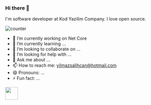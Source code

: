 ### Hi there 👋

I'm software developer at Kod Yazilim Company. I love open source. 

![counter]( https://enl7k2ml0h48hzb.m.pipedream.net)

- 🔭 I’m currently working on Net Core
- 🌱 I’m currently learning ... 
- 👯 I’m looking to collaborate on ...
- 🤔 I’m looking for help with ...
- 💬 Ask me about ...
- 📫 How to reach me: yilmazsalihcan@hotmail.com
- 😄 Pronouns: ...
- ⚡ Fun fact: ...

<img src="https://cdn.jsdelivr.net/gh/devicons/devicon/icons/csharp/csharp-original.svg" width="40" height="40" />



